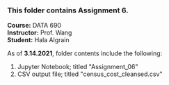 ### This folder contains Assignment 6.
**Course:** DATA 690  
**Instructor:** Prof. Wang  
**Student:** Hala Algrain  

As of **3.14.2021**, folder contents include the following:
1. Jupyter Notebook; titled "Assignment_06"
2. CSV output file; titled "census_cost_cleansed.csv"
